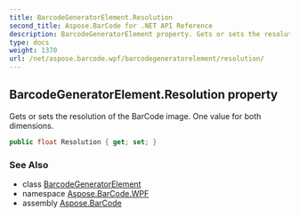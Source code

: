```yaml
---
title: BarcodeGeneratorElement.Resolution
second_title: Aspose.BarCode for .NET API Reference
description: BarcodeGeneratorElement property. Gets or sets the resolution of the BarCode image. One value for both dimensions
type: docs
weight: 1370
url: /net/aspose.barcode.wpf/barcodegeneratorelement/resolution/
---
```

## BarcodeGeneratorElement.Resolution property

Gets or sets the resolution of the BarCode image. One value for both dimensions.

```csharp
public float Resolution { get; set; }
```

### See Also

* class [BarcodeGeneratorElement](../)
* namespace [Aspose.BarCode.WPF](../../../aspose.barcode.wpf/)
* assembly [Aspose.BarCode](../../../)


